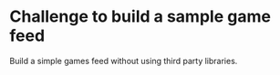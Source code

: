 # Challenge to build a sample game feed

Build a simple games feed without using third party libraries.
